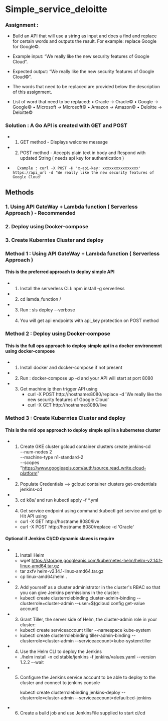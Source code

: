 # Simple_service_deloitte

### Assignment :
-	Build an API that will use a string as input and does a find and replace for certain words and outputs the result. For example: replace Google for Google©. 
-	Example input: 	“We really like the new security features of Google Cloud”. 
-	Expected output: 	“We really like the new security features of Google Cloud©”.
-	The words that need to be replaced are provided below the description of this assignment.

-	List of word that need to be replaced:
	•	Oracle -> Oracle©
	•	Google -> Google©
	•	Microsoft -> Microsoft©
	•	Amazon -> Amazon©
	•	Deloitte -> Deloitte©

### Solution : A Go API is created with GET and POST  
-	1. GET method - Displays welcome message
-	2. POST method - Accepts plain text in body and Respond with updated String  ( needs api key for authentication )
-		Example : curl -X POST -H 'x-api-key: xxxxxxxxxxxxxxxx' https://api_url -d 'We really like the new security features of Google Cloud'

## Methods 

### 1. Using API GateWay + Lambda function ( Serverless Approach ) - Recommended 
### 2. Deploy using Docker-compose 
### 3. Create Kuberntes Cluster and deploy 


### Method 1 : Using API GateWay + Lambda function ( Serverless Approach )

#### This is the preferred approach to deploy simple API 

- 1. Install the serverless CLI:   npm install -g serverless
- 2. cd lamda_function /
- 3. Run : sls deploy --verbose 
- 4. You will get api endpoints with api_key protection on POST method


### Method 2 : Deploy using Docker-compose

#### This is the full ops approach to deploy simple api in a docker environemnt using docker-compose
- 1. Install docker and docker-compose if not present 
- 2. Run : docker-compose up -d   and your API will start at port 8080
- 3. Get machine ip then trigger API using 
     - curl -X POST  http://hostname:8080/replace -d 'We really like the new security features of Google Cloud'
     - curl -X GET http://hostname:8080/live

### Method 3 : Create Kuberntes Cluster and deploy 

#### This is the mid ops approach to deploy simple api in a kubernetes cluster
- 1. Create GKE cluster 
		gcloud container clusters create jenkins-cd \
        --num-nodes 2 \
        --machine-type n1-standard-2 \
        --scopes "https://www.googleapis.com/auth/source.read_write,cloud-platform"
		
- 2. Populate Credentials --> gcloud container clusters get-credentials jenkins-cd
- 3. cd k8s/ and run kubectl apply -f *.yml
- 4. Get service endpoint using command :kubectl get service and get ip 
    Hit API using
    -  curl -X GET http://hostname:8080/live
    -  curl -X POST http://hostname:8080/replace -d 'Oracle'



#### Optional if Jenkins CI/CD  dynamic slaves is require 
- 1. Install Helm 
	-	wget https://storage.googleapis.com/kubernetes-helm/helm-v2.14.1-linux-amd64.tar.gz
	-	tar zxfv helm-v2.14.1-linux-amd64.tar.gz
	-	cp linux-amd64/helm .
		
- 2. Add yourself as a cluster administrator in the cluster's RBAC so that you can give Jenkins permissions in the cluster:
	-	kubectl create clusterrolebinding cluster-admin-binding --clusterrole=cluster-admin --user=$(gcloud config get-value account)
		
- 3. Grant Tiller, the server side of Helm, the cluster-admin role in your cluster:

	-	kubectl create serviceaccount tiller --namespace kube-system
	-	kubectl create clusterrolebinding tiller-admin-binding --clusterrole=cluster-admin --serviceaccount=kube-system:tiller
		
- 4. Use the Helm CLI to deploy the Jenkins

	-	./helm install -n cd stable/jenkins -f jenkins/values.yaml --version 1.2.2 --wait		
		
- 5. Configure the Jenkins service account to be able to deploy to the cluster and connect to jenkins console

		kubectl create clusterrolebinding jenkins-deploy --clusterrole=cluster-admin --serviceaccount=default:cd-jenkins
- 6. Create a build job and use JenkinsFile supplied to start ci/cd 
